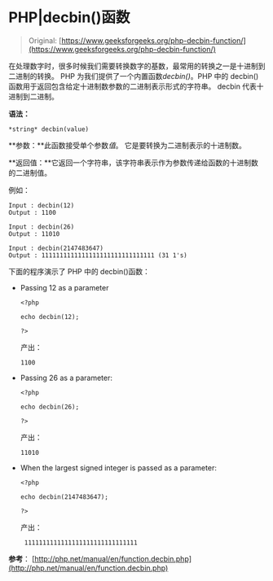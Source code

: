 # PHP|decbin()函数

> Original: [https://www.geeksforgeeks.org/php-decbin-function/](https://www.geeksforgeeks.org/php-decbin-function/)

在处理数字时，很多时候我们需要转换数字的基数，最常用的转换之一是十进制到二进制的转换。 PHP 为我们提供了一个内置函数*decbin()*。PHP 中的 decbin()函数用于返回包含给定十进制数参数的二进制表示形式的字符串。
decbin 代表十进制到二进制。

**语法：**

```
*string* decbin(value)
```

**参数：**此函数接受单个参数*值*。 它是要转换为二进制表示的十进制数。

**返回值：**它返回一个字符串，该字符串表示作为参数传递给函数的十进制数的二进制值。

例如：

```
Input : decbin(12)
Output : 1100

Input : decbin(26)
Output : 11010

Input : decbin(2147483647)
Output : 1111111111111111111111111111111 (31 1's)

```

下面的程序演示了 PHP 中的 decbin()函数：

*   Passing 12 as a parameter

    ```
    <?php

    echo decbin(12);

    ?>    
    ```

    产出：

    ```
    1100
    ```

*   Passing 26 as a parameter:

    ```
    <?php

    echo decbin(26);

    ?>   
    ```

    产出：

    ```
    11010
    ```

*   When the largest signed integer is passed as a parameter:

    ```
    <?php

    echo decbin(2147483647);

    ?>      
    ```

    产出：

    ```
     1111111111111111111111111111111  
    ```

**参考**：
[http://php.net/manual/en/function.decbin.php](http://php.net/manual/en/function.decbin.php)